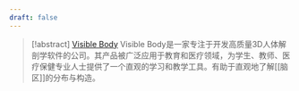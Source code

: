 ```yaml
---
draft: false
---
```


> [!abstract] [Visible Body](https://www.visiblebody.com/zh/)
> Visible Body是一家专注于开发高质量3D人体解剖学软件的公司。其产品被广泛应用于教育和医疗领域，为学生、教师、医疗保健专业人士提供了一个直观的学习和教学工具。有助于直观地了解[[脑区]]的分布与构造。

